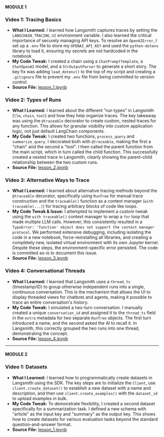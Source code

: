 #### MODULE 1
### Video 1: Tracing Basics
* **What I Learned:** I learned how Langsmith captures traces by setting the `LANGCHAIN_TRACING_V2` environment variable. I also learned the critical importance of securely managing API keys. To resolve an `OpenAIError`, I set up a `.env` file to store my `OPENAI_API_KEY` and used the `python-dotenv` library to load it, ensuring my secrets are not hardcoded in the notebook.
* **My Code Tweak:** I created a chain using a `ChatPromptTemplate`, a `ChatOpenAI` model, and a `StrOutputParser` to generate a short story. The key fix was adding `load_dotenv()` to the top of my script and creating a `.gitignore` file to prevent my `.env` file from being committed to version control.
* **Source File:** [lesson_1.ipynb](my_learnings/module_1/lesson_1.ipynb)

### Video 2: Types of Runs
* **What I Learned:** I learned about the different "run types" in Langsmith (`llm`, `chain`, `tool`) and how they help organize traces. The key takeaway was using the `@traceable` decorator to create custom, nested traces for any function. This allows for granular visibility into custom application logic, not just default LangChain components.
* **My Code Tweak:** I created two functions, `process_query` and `summarize_query`. I decorated both with `@traceable`, making the first a "chain" and the second a "tool". I then called the parent function from the main script, which in turn called the child function. This successfully created a nested trace in Langsmith, clearly showing the parent-child relationship between the two custom runs.
* **Source File:** [lesson_2.ipynb](my_learnings/module_1/lesson_2.ipynb)

### Video 3: Alternative Ways to Trace
* **What I Learned:** I learned about alternative tracing methods beyond the `@traceable` decorator, specifically using `RunTree` for manual trace construction and the `traceable()` function as a context manager (`with traceable(...)`) for tracing arbitrary blocks of code like loops.
* **My Code Tweak & Issue:** I attempted to implement a custom tweak using the `with traceable()` context manager to wrap a `for` loop that made multiple LLM calls. However, this consistently resulted in a `TypeError: 'function' object does not support the context manager protocol`. We performed extensive debugging, including isolating the code in a new notebook, force-reinstalling all libraries, and creating a completely new, isolated virtual environment with its own Jupyter kernel. Despite these steps, the environment-specific error persisted. The code is committed as-is to document this issue.
* **Source File:** [lesson_3.ipynb](my_learnings/module_1/lesson_3.ipynb)

### Video 4: Conversational Threads
* **What I Learned:** I learned that Langsmith uses a `thread_ts` (timestamp/ID) to group otherwise independent runs into a single, continuous conversation. This is the mechanism that allows the UI to display threaded views for chatbots and agents, making it possible to trace an entire conversation's history.
* **My Code Tweak:** I simulated a two-turn conversation. I manually created a unique `conversation_id` and assigned it to the `thread_ts` field in the `extra` metadata for two separate `RunTree` objects. The first turn introduced a name, and the second asked the AI to recall it. In Langsmith, this correctly grouped the two runs into one thread, demonstrating the concept.
* **Source File:** [lesson_4.ipynb](my_learnings/module_1/lesson_4.ipynb)

-------------------------------------------------------------------------------------------------------------------------------------------------------------------------------------------------------------------------------------------------------------


#### MODULE 2

### Video 1: Datasets
* **What I Learned:** I learned how to programmatically create datasets in Langsmith using the SDK. The key steps are to initialize the `Client`, use `client.create_dataset()` to establish a new dataset with a name and description, and then use `client.create_examples()` with the `dataset_id` to upload examples in bulk.
* **My Code Tweak:** To demonstrate flexibility, I created a second dataset specifically for a summarization task. I defined a new schema with "article" as the input key and "summary" as the output key. This shows how to create datasets for various evaluation tasks beyond the standard question-and-answer format.
* **Source File:** [lesson_1.ipynb](my_learnings/module_2/lesson_1.ipynb)
